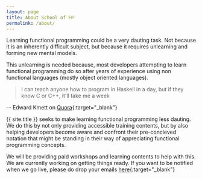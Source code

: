 ```yaml
---
layout: page
title: About School of FP
permalink: /about/
---
```


Learning functional programming could be a very dauting task. Not because it is an inherently difficult subject, but because it requires unlearning and forming new mental models.

This unlearning is needed because, most developers attempting to learn functional programming do so after years of experience using non functional languages (mostly object oriented languages).

> I can teach anyone how to program in Haskell in a day, but if they know C or C++, it'll take me a week

-- Edward Kmett on [Quora](https://www.quora.com/What-is-your-review-of-Learn-You-a-Haskell-2011-book/answer/Edward-Kmett){:target="_blank"}

{{ site.title }} seeks to make learning functional programming less dauting. We do this by not only providing accessible training contents, but by also helping developers become aware and confront their pre-concieved notation that might be standing in their way of appreciating functional programming concepts.

We will be providing paid workshops and learning contents to help with this. We are currently working on getting things ready. If you want to be notified when we go live, please do drop your emails [here](https://mailchi.mp/c8ba4012f9e2/school-of-fp){:target="_blank"}

